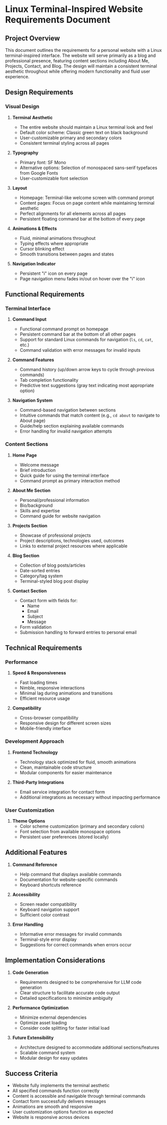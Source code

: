 # Linux Terminal-Inspired Website Requirements Document

## Project Overview

This document outlines the requirements for a personal website with a Linux terminal-inspired interface. The website will serve primarily as a blog and professional presence, featuring content sections including About Me, Projects, Contact, and Blog. The design will maintain a consistent terminal aesthetic throughout while offering modern functionality and fluid user experience.

## Design Requirements

### Visual Design

1. **Terminal Aesthetic**

   - The entire website should maintain a Linux terminal look and feel
   - Default color scheme: Classic green text on black background
   - User-customizable primary and secondary colors
   - Consistent terminal styling across all pages

2. **Typography**

   - Primary font: SF Mono
   - Alternative options: Selection of monospaced sans-serif typefaces from Google Fonts
   - User-customizable font selection

3. **Layout**

   - Homepage: Terminal-like welcome screen with command prompt
   - Content pages: Focus on page content while maintaining terminal aesthetic
   - Perfect alignments for all elements across all pages
   - Persistent floating command bar at the bottom of every page

4. **Animations & Effects**

   - Fluid, minimal animations throughout
   - Typing effects where appropriate
   - Cursor blinking effect
   - Smooth transitions between pages and states

5. **Navigation Indicator**
   - Persistent "i" icon on every page
   - Page navigation menu fades in/out on hover over the "i" icon

## Functional Requirements

### Terminal Interface

1. **Command Input**

   - Functional command prompt on homepage
   - Persistent command bar at the bottom of all other pages
   - Support for standard Linux commands for navigation (`ls`, `cd`, `cat`, etc.)
   - Command validation with error messages for invalid inputs

2. **Command Features**

   - Command history (up/down arrow keys to cycle through previous commands)
   - Tab completion functionality
   - Predictive text suggestions (gray text indicating most appropriate option)

3. **Navigation System**
   - Command-based navigation between sections
   - Intuitive commands that match content (e.g., `cd about` to navigate to About page)
   - Guide/help section explaining available commands
   - Error handling for invalid navigation attempts

### Content Sections

1. **Home Page**

   - Welcome message
   - Brief introduction
   - Quick guide for using the terminal interface
   - Command prompt as primary interaction method

2. **About Me Section**

   - Personal/professional information
   - Bio/background
   - Skills and expertise
   - Command guide for website navigation

3. **Projects Section**

   - Showcase of professional projects
   - Project descriptions, technologies used, outcomes
   - Links to external project resources where applicable

4. **Blog Section**

   - Collection of blog posts/articles
   - Date-sorted entries
   - Category/tag system
   - Terminal-styled blog post display

5. **Contact Section**
   - Contact form with fields for:
     - Name
     - Email
     - Subject
     - Message
   - Form validation
   - Submission handling to forward entries to personal email

## Technical Requirements

### Performance

1. **Speed & Responsiveness**

   - Fast loading times
   - Nimble, responsive interactions
   - Minimal lag during animations and transitions
   - Efficient resource usage

2. **Compatibility**
   - Cross-browser compatibility
   - Responsive design for different screen sizes
   - Mobile-friendly interface

### Development Approach

1. **Frontend Technology**

   - Technology stack optimized for fluid, smooth animations
   - Clean, maintainable code structure
   - Modular components for easier maintenance

2. **Third-Party Integrations**
   - Email service integration for contact form
   - Additional integrations as necessary without impacting performance

### User Customization

1. **Theme Options**
   - Color scheme customization (primary and secondary colors)
   - Font selection from available monospace options
   - Persistent user preferences (stored locally)

## Additional Features

1. **Command Reference**

   - Help command that displays available commands
   - Documentation for website-specific commands
   - Keyboard shortcuts reference

2. **Accessibility**

   - Screen reader compatibility
   - Keyboard navigation support
   - Sufficient color contrast

3. **Error Handling**
   - Informative error messages for invalid commands
   - Terminal-style error display
   - Suggestions for correct commands when errors occur

## Implementation Considerations

1. **Code Generation**

   - Requirements designed to be comprehensive for LLM code generation
   - Clear structure to facilitate accurate code output
   - Detailed specifications to minimize ambiguity

2. **Performance Optimization**

   - Minimize external dependencies
   - Optimize asset loading
   - Consider code splitting for faster initial load

3. **Future Extensibility**
   - Architecture designed to accommodate additional sections/features
   - Scalable command system
   - Modular design for easy updates

## Success Criteria

- Website fully implements the terminal aesthetic
- All specified commands function correctly
- Content is accessible and navigable through terminal commands
- Contact form successfully delivers messages
- Animations are smooth and responsive
- User customization options function as expected
- Website is responsive across devices
